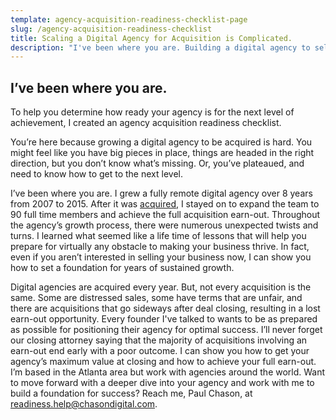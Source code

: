 ```yaml
---
template: agency-acquisition-readiness-checklist-page
slug: /agency-acquisition-readiness-checklist
title: Scaling a Digital Agency for Acquisition is Complicated.
description: "I've been where you are. Building a digital agency to sell requires strategic planning, a never-ending sales pipeline, and an ability to anticipate decisions at each growth stage. Is your agency prepared?"
---
```


## I’ve been where you are.

To help you determine how ready your agency is for the next level of achievement, I created an agency acquisition readiness checklist.

You’re here because growing a digital agency to be acquired is hard. You might feel like you have big pieces in place, things are headed in the right direction, but you don’t know what’s missing. Or, you’ve plateaued, and need to know how to get to the next level.

I’ve been where you are. I grew a fully remote digital agency over 8 years from 2007 to 2015. After it was [acquired](https://www.businesswire.com/news/home/20150313005581/en/AdMedia-Partners-Advises-Mediacurrent-in-its-Acquisition-by-Code-and-Theory), I stayed on to expand the team to 90 full time members and achieve the full acquisition earn-out. Throughout the agency’s growth process, there were numerous unexpected twists and turns. I learned what seemed like a life time of lessons that will help you prepare for virtually any obstacle to making your business thrive. In fact, even if you aren’t interested in selling your business now, I can show you how to set a foundation for years of sustained growth.

Digital agencies are acquired every year. But, not every acquisition is the same. Some are distressed sales, some have terms that are unfair, and there are acquisitions that go sideways after deal closing, resulting in a lost earn-out opportunity. Every founder I've talked to wants to be as prepared as possible for positioning their agency for optimal success. I’ll never forget our closing attorney saying that the majority of acquisitions involving an earn-out end early with a poor outcome. I can show you how to get your agency’s maximum value at closing and how to achieve your full earn-out. I’m based in the Atlanta area but work with agencies around the world. Want to move forward with a deeper dive into your agency and work with me to build a foundation for success? Reach me, Paul Chason, at [readiness.help@chasondigital.com](mailto:readiness.help@chasondigital.com).
